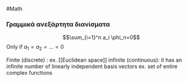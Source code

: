 #Math 
### Γραμμικά ανεξάρτητα διανίσματα
$$\sum_{i=1}^n a_i \phi_n=0$$
Only if $a_1=a_2=...=0$

Finite (discrete)  : ex. [[Euclidean space]]
infinite (continuous): 	it has an infinite number of linearly independent basis vectors ex. set of entire complex functions